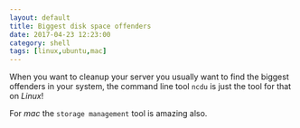 ```yaml
---
layout: default
title: Biggest disk space offenders
date: 2017-04-23 12:23:00
category: shell
tags: [linux,ubuntu,mac]
---
```

When you want to cleanup your server you usually want to find the
biggest offenders in your system, the command line tool `ncdu` is just
the tool for that on _Linux_!

For _mac_ the `storage management` tool is amazing also.
